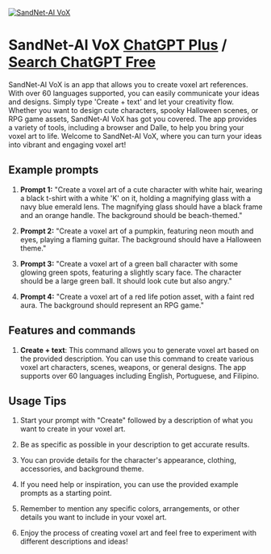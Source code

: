
[![SandNet-AI VoX](https://files.oaiusercontent.com/file-NNEDQ9Nz09gJuFtd4lO6jhck?se=2123-10-18T08%3A54%3A46Z&sp=r&sv=2021-08-06&sr=b&rscc=max-age%3D31536000%2C%20immutable&rscd=attachment%3B%20filename%3D2131231.png&sig=snkPmeMNwL5dpLuImFVW47hDF6BvGmsxmeci7B26rZA%3D)](https://chat.openai.com/g/g-dz8NeinHl-sandnet-ai-vox)

# SandNet-AI VoX [ChatGPT Plus](https://chat.openai.com/g/g-dz8NeinHl-sandnet-ai-vox) / [Search ChatGPT Free](https://gptcall.net/index.html#/?search=SandNet-AI%20VoX)

SandNet-AI VoX is an app that allows you to create voxel art references. With over 60 languages supported, you can easily communicate your ideas and designs. Simply type 'Create + text' and let your creativity flow. Whether you want to design cute characters, spooky Halloween scenes, or RPG game assets, SandNet-AI VoX has got you covered. The app provides a variety of tools, including a browser and Dalle, to help you bring your voxel art to life. Welcome to SandNet-AI VoX, where you can turn your ideas into vibrant and engaging voxel art!

## Example prompts

1. **Prompt 1:** "Create a voxel art of a cute character with white hair, wearing a black t-shirt with a white 'K' on it, holding a magnifying glass with a navy blue emerald lens. The magnifying glass should have a black frame and an orange handle. The background should be beach-themed."

2. **Prompt 2:** "Create a voxel art of a pumpkin, featuring neon mouth and eyes, playing a flaming guitar. The background should have a Halloween theme."

3. **Prompt 3:** "Create a voxel art of a green ball character with some glowing green spots, featuring a slightly scary face. The character should be a large green ball. It should look cute but also angry."

4. **Prompt 4:** "Create a voxel art of a red life potion asset, with a faint red aura. The background should represent an RPG game."

## Features and commands

1. **Create + text**: This command allows you to generate voxel art based on the provided description. You can use this command to create various voxel art characters, scenes, weapons, or general designs. The app supports over 60 languages including English, Portuguese, and Filipino.

## Usage Tips

1. Start your prompt with "Create" followed by a description of what you want to create in your voxel art.

2. Be as specific as possible in your description to get accurate results.

3. You can provide details for the character's appearance, clothing, accessories, and background theme.

4. If you need help or inspiration, you can use the provided example prompts as a starting point.

5. Remember to mention any specific colors, arrangements, or other details you want to include in your voxel art.

6. Enjoy the process of creating voxel art and feel free to experiment with different descriptions and ideas!


